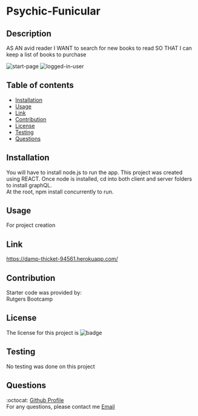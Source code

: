 # Psychic-Funicular

## Description
AS AN avid reader
I WANT to search for new books to read
SO THAT I can keep a list of books to purchase

![start-page](https://user-images.githubusercontent.com/33878845/133708842-13162f2d-6055-4ac9-b35f-3c9992b7eaba.PNG)
![logged-in-user](https://user-images.githubusercontent.com/33878845/133708861-27f4b62f-827a-4c9e-ae1b-67566f1b1b45.PNG)

## Table of contents
  * [Installation](#installation)
  * [Usage](#usage)
  * [Link](#link)
  * [Contribution](#contribution)
  * [License](#license)
  * [Testing](#testing)
  * [Questions](#questions)

  ## Installation
  You will have to install node.js to run the app. This project was created using REACT. Once node is installed, cd into both client and server folders to install graphQL.<br />
  At the root, npm install concurrently to run.

  ## Usage
  For project creation
  
  ## Link
 https://damp-thicket-94561.herokuapp.com/

  ## Contribution
  Starter code was provided by: <br />
  Rutgers Bootcamp <br />
  
  ## License
  The license for this project is ![badge](https://img.shields.io/badge/license-Apache%20License%202.0-red)

  ## Testing
  No testing was done on this project

  ## Questions
  :octocat: [Github Profile](https://github.com/mlopez94) <br />
  For any questions, please contact me [Email](mailto:lopezmatthew87@gmail.com)
